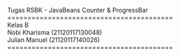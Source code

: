 Tugas RSBK - JavaBeans Counter & ProgressBar <br>
=========================================<br>
Kelas B<br>
Nobi Kharisma (21120117130048) <br>
Julian Manuel (21120117140026) <br>
=========================================<br>
